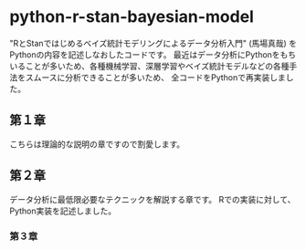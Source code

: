 # python-r-stan-bayesian-model
"RとStanではじめるベイズ統計モデリングによるデータ分析入門" (馬場真哉) を Pythonの内容を記述しなおしたコードです。
最近はデータ分析にPythonをもちいることが多いため、各種機械学習、深層学習やベイズ統計モデルなどの各種手法をスムースに分析できることが多いため、
全コードをPythonで再実装しました。

## 第１章
こちらは理論的な説明の章ですので割愛します。

## 第２章
データ分析に最低限必要なテクニックを解説する章です。
Rでの実装に対して、Python実装を記述しました。

### 第３章

